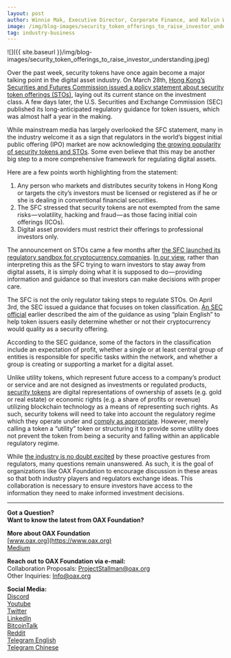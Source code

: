 ```yaml
---
layout: post
author: Winnie Mak, Executive Director, Corporate Finance, and Kelvin Wong, Senior Marketing Advisor, OAX Foundation
image: /img/blog-images/security_token_offerings_to_raise_investor_understanding.jpeg
tag: industry-business
---
```


![]({{ site.baseurl }}/img/blog-images/security_token_offerings_to_raise_investor_understanding.jpeg)

Over the past week, security tokens have once again become a major talking point in the digital asset industry. On March 28th, [Hong Kong’s Securities and Futures Commission issued a policy statement about security token offerings (STOs)](https://www.sfc.hk/web/EN/news-and-announcements/policy-statements-and-announcements/statement-on-security-token-offerings.html), laying out its current stance on the investment class. A few days later, the U.S. Securities and Exchange Commission (SEC) published its long-anticipated regulatory guidance for token issuers, which was almost half a year in the making.

While mainstream media has largely overlooked the SFC statement, many in the industry welcome it as a sign that regulators in the world’s biggest initial public offering (IPO) market are now acknowledging [the growing popularity of security tokens and STOs](https://www.scmp.com/tech/blockchain/article/2174684/sto-replacing-ico-new-sexy-cryptocurrency-community). Some even believe that this may be another big step to a more comprehensive framework for regulating digital assets. 

Here are a few points worth highlighting from the statement:
1. Any person who markets and distributes security tokens in Hong Kong or targets the city’s investors must be licensed or registered as if he or she is dealing in conventional financial securities. 
2. The SFC stressed that security tokens are not exempted from the same risks — volatility, hacking and fraud — as those facing initial coin offerings (ICOs). 
3. Digital asset providers must restrict their offerings to professional investors only.

The announcement on STOs came a few months after [the SFC launched its regulatory sandbox for cryptocurrency companies](https://www.sfc.hk/web/EN/sfc-fintech-contact-point/sfc-regulatory-sandbox.html). [In our view](https://medium.com/@OAX_Foundation/oax-regulatory-breakfast-bridging-the-knowledge-gap-in-a-decentralized-ecosystem-3939790c41cf), rather than interpreting this as the SFC trying to warn investors to stay away from digital assets, it is simply doing what it is supposed to do — providing information and guidance so that investors can make decisions with proper care.

The SFC is not the only regulator taking steps to regulate STOs. On April 3rd, the SEC issued a guidance that focuses on token classification. [An SEC official](https://bitcoinnews.network/2019/04/03/the-sec-just-released-its-crypto-token-guidance/) earlier described the aim of the guidance as using “plain English” to help token issuers easily determine whether or not their cryptocurrency would quality as a security offering. 
 
According to the SEC guidance, some of the factors in the classification include an expectation of profit, whether a single or at least central group of entities is responsible for specific tasks within the network, and whether a group is creating or supporting a market for a digital asset.

Unlike utility tokens, which represent future access to a company’s product or service and are not designed as investments or regulated products, [security tokens](https://www.coindesk.com/security-token-offerings-a-way-past-the-secs-incomplete-crypto-guidance) are digital representations of ownership of assets (e.g. gold or real estate) or economic rights (e.g. a share of profits or revenue) utilizing blockchain technology as a means of representing such rights. As such, security tokens will need to take into account the regulatory regime which they operate under and [comply as appropriate](https://cryptolawinsider.com/investing-in-stos/). However, merely calling a token a “utility” token or structuring it to provide some utility does not prevent the token from being a security and falling within an applicable regulatory regime.

While [the industry is no doubt excited](https://finance.yahoo.com/news/security-token-offerings-stos-way-141243766.html) by these proactive gestures from regulators, many questions remain unanswered. As such, it is the goal of organizations like OAX Foundation to encourage discussion in these areas so that both industry players and regulators exchange ideas. This collaboration is necessary to ensure investors have access to the information they need to make informed investment decisions.

---

**Got a Question?**  
**Want to know the latest from OAX Foundation?**  

**More about OAX Foundation**  
[www.oax.org](https://www.oax.org)  
[Medium](https://medium.com/@OAX_Foundation)  

**Reach out to OAX Foundation via e-mail:**  
Collaboration Proposals: [ProjectStallman@oax.org](mailto:ProjectStallman@oax.org)  
Other Inquiries: [Info@oax.org](mailto:Info@oax.org)  

**Social Media:**  
[Discord](https://discordapp.com/invite/ZH5YHkb)  
[Youtube](https://bit.ly/2Bvsk73)  
[Twitter](https://twitter.com/OAX_Foundation)  
[LinkedIn](https://www.linkedin.com/company/oax-foundation/)  
[BitcoinTalk](http://bitcointalk.org/index.php?topic=1943946)  
[Reddit](https://www.reddit.com/r/OpenANX/)  
[Telegram English](https://t.me/openanxteam)  
[Telegram Chinese](https://t.me/oax_cn)  
